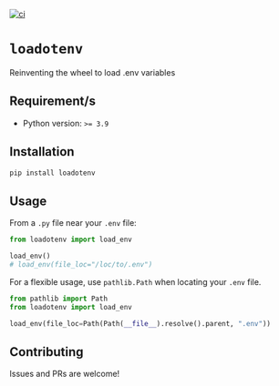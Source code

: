 [![ci](https://github.com/lemredd/loadotenv/actions/workflows/core.yml/badge.svg?branch=main)](https://github.com/lemredd/loadotenv/actions/workflows/core.yml)

# `loadotenv`
Reinventing the wheel to load .env variables

## Requirement/s
- Python version: `>= 3.9`

## Installation
```python
pip install loadotenv
```

## Usage
From a `.py` file near your `.env` file:

```py
from loadotenv import load_env

load_env()
# load_env(file_loc="/loc/to/.env")
```

For a flexible usage, use `pathlib.Path` when locating your `.env` file.

```py
from pathlib import Path
from loadotenv import load_env

load_env(file_loc=Path(Path(__file__).resolve().parent, ".env"))
```

## Contributing
Issues and PRs are welcome!
